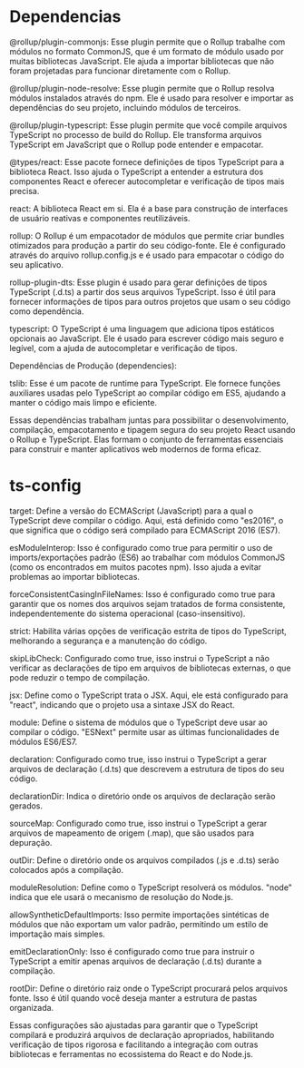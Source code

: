# Dependencias

@rollup/plugin-commonjs: Esse plugin permite que o Rollup trabalhe com módulos no formato CommonJS, que é um formato de módulo usado por muitas bibliotecas JavaScript. Ele ajuda a importar bibliotecas que não foram projetadas para funcionar diretamente com o Rollup.

@rollup/plugin-node-resolve: Esse plugin permite que o Rollup resolva módulos instalados através do npm. Ele é usado para resolver e importar as dependências do seu projeto, incluindo módulos de terceiros.

@rollup/plugin-typescript: Esse plugin permite que você compile arquivos TypeScript no processo de build do Rollup. Ele transforma arquivos TypeScript em JavaScript que o Rollup pode entender e empacotar.

@types/react: Esse pacote fornece definições de tipos TypeScript para a biblioteca React. Isso ajuda o TypeScript a entender a estrutura dos componentes React e oferecer autocompletar e verificação de tipos mais precisa.

react: A biblioteca React em si. Ela é a base para construção de interfaces de usuário reativas e componentes reutilizáveis.

rollup: O Rollup é um empacotador de módulos que permite criar bundles otimizados para produção a partir do seu código-fonte. Ele é configurado através do arquivo rollup.config.js e é usado para empacotar o código do seu aplicativo.

rollup-plugin-dts: Esse plugin é usado para gerar definições de tipos TypeScript (.d.ts) a partir dos seus arquivos TypeScript. Isso é útil para fornecer informações de tipos para outros projetos que usam o seu código como dependência.

typescript: O TypeScript é uma linguagem que adiciona tipos estáticos opcionais ao JavaScript. Ele é usado para escrever código mais seguro e legível, com a ajuda de autocompletar e verificação de tipos.

Dependências de Produção (dependencies):

tslib: Esse é um pacote de runtime para TypeScript. Ele fornece funções auxiliares usadas pelo TypeScript ao compilar código em ES5, ajudando a manter o código mais limpo e eficiente.

Essas dependências trabalham juntas para possibilitar o desenvolvimento, compilação, empacotamento e tipagem segura do seu projeto React usando o Rollup e TypeScript. Elas formam o conjunto de ferramentas essenciais para construir e manter aplicativos web modernos de forma eficaz.

# ts-config

target: Define a versão do ECMAScript (JavaScript) para a qual o TypeScript deve compilar o código. Aqui, está definido como "es2016", o que significa que o código será compilado para ECMAScript 2016 (ES7).

esModuleInterop: Isso é configurado como true para permitir o uso de imports/exportações padrão (ES6) ao trabalhar com módulos CommonJS (como os encontrados em muitos pacotes npm). Isso ajuda a evitar problemas ao importar bibliotecas.

forceConsistentCasingInFileNames: Isso é configurado como true para garantir que os nomes dos arquivos sejam tratados de forma consistente, independentemente do sistema operacional (caso-insensitivo).

strict: Habilita várias opções de verificação estrita de tipos do TypeScript, melhorando a segurança e a manutenção do código.

skipLibCheck: Configurado como true, isso instrui o TypeScript a não verificar as declarações de tipo em arquivos de bibliotecas externas, o que pode reduzir o tempo de compilação.

jsx: Define como o TypeScript trata o JSX. Aqui, ele está configurado para "react", indicando que o projeto usa a sintaxe JSX do React.

module: Define o sistema de módulos que o TypeScript deve usar ao compilar o código. "ESNext" permite usar as últimas funcionalidades de módulos ES6/ES7.

declaration: Configurado como true, isso instrui o TypeScript a gerar arquivos de declaração (.d.ts) que descrevem a estrutura de tipos do seu código.

declarationDir: Indica o diretório onde os arquivos de declaração serão gerados.

sourceMap: Configurado como true, isso instrui o TypeScript a gerar arquivos de mapeamento de origem (.map), que são usados para depuração.

outDir: Define o diretório onde os arquivos compilados (.js e .d.ts) serão colocados após a compilação.

moduleResolution: Define como o TypeScript resolverá os módulos. "node" indica que ele usará o mecanismo de resolução do Node.js.

allowSyntheticDefaultImports: Isso permite importações sintéticas de módulos que não exportam um valor padrão, permitindo um estilo de importação mais simples.

emitDeclarationOnly: Isso é configurado como true para instruir o TypeScript a emitir apenas arquivos de declaração (.d.ts) durante a compilação.

rootDir: Define o diretório raiz onde o TypeScript procurará pelos arquivos fonte. Isso é útil quando você deseja manter a estrutura de pastas organizada.

Essas configurações são ajustadas para garantir que o TypeScript compilará e produzirá arquivos de declaração apropriados, habilitando verificação de tipos rigorosa e facilitando a integração com outras bibliotecas e ferramentas no ecossistema do React e do Node.js.
